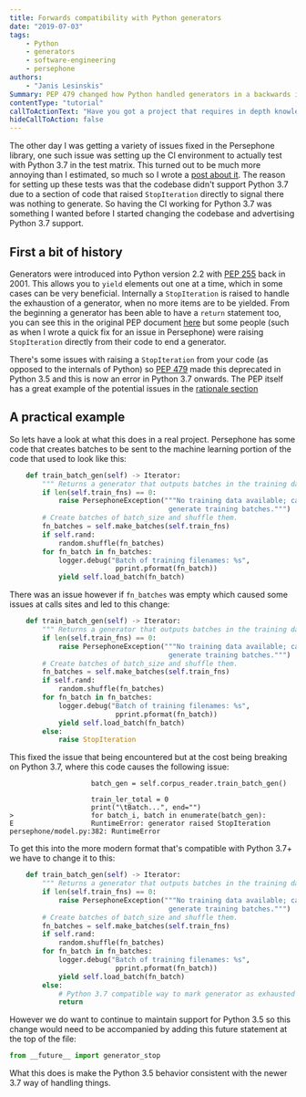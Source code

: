 ```yaml
---
title: Forwards compatibility with Python generators
date: "2019-07-03"
tags:
    - Python
    - generators
    - software-engineering
    - persephone
authors:
    - "Janis Lesinskis"
Summary: PEP 479 changed how Python handled generators in a backwards incompatible manner, here's how to get compatible code working from Python 3.5+
contentType: "tutorial"
callToActionText: "Have you got a project that requires in depth knowledge of Python? We'd love to hear about it so fill in the form below with some details."
hideCallToAction: false
---
```


The other day I was getting a variety of issues fixed in the Persephone library, one such issue was setting up the CI environment to actually test with Python 3.7 in the test matrix.
This turned out to be much more annoying than I estimated, so much so I wrote a [post about it](blog/2019-06-28/A_day_in_the_life_of_a_package_maintainer/).
The reason for setting up these tests was that the codebase didn't support Python 3.7 due to a section of code that raised `StopIteration` directly to signal there was nothing to generate. So having the CI working for Python 3.7 was something I wanted before I started changing the codebase and advertising Python 3.7 support.

## First a bit of history

Generators were introduced into Python version 2.2 with [PEP 255](https://www.python.org/dev/peps/pep-0255/) back in 2001.
This allows you to `yield` elements out one at a time, which in some cases can be very beneficial.
Internally a `StopIteration` is raised to handle the exhaustion of a generator, when no more items are to be yielded.
From the beginning a generator has been able to have a `return` statement too, you can see this in the original PEP document [here](https://www.python.org/dev/peps/pep-0255/#id19) but some people (such as when I wrote a quick fix for an issue in Persephone) were raising `StopIteration` directly from their code to end a generator.

There's some issues with raising a `StopIteration` from your code (as opposed to the internals of Python) so [PEP 479](https://www.python.org/dev/peps/pep-0479/) made this deprecated in Python 3.5 and this is now an error in Python 3.7 onwards.
The PEP itself has a great example of the potential issues in the [rationale section](https://www.python.org/dev/peps/pep-0479/#rationale)

## A practical example

So lets have a look at what this does in a real project.
Persephone has some code that creates batches to be sent to the machine learning portion of the code that used to look like this:

```python
    def train_batch_gen(self) -> Iterator:
        """ Returns a generator that outputs batches in the training data."""
        if len(self.train_fns) == 0:
            raise PersephoneException("""No training data available; cannot
                                       generate training batches.""")
        # Create batches of batch_size and shuffle them.
        fn_batches = self.make_batches(self.train_fns)
        if self.rand:
            random.shuffle(fn_batches)
        for fn_batch in fn_batches:
            logger.debug("Batch of training filenames: %s",
                          pprint.pformat(fn_batch))
            yield self.load_batch(fn_batch)
```

There was an issue however if `fn_batches` was empty which caused some issues at calls sites and led to this change:

```python
    def train_batch_gen(self) -> Iterator:
        """ Returns a generator that outputs batches in the training data."""
        if len(self.train_fns) == 0:
            raise PersephoneException("""No training data available; cannot
                                       generate training batches.""")
        # Create batches of batch_size and shuffle them.
        fn_batches = self.make_batches(self.train_fns)
        if self.rand:
            random.shuffle(fn_batches)
        for fn_batch in fn_batches:
            logger.debug("Batch of training filenames: %s",
                          pprint.pformat(fn_batch))
            yield self.load_batch(fn_batch)
        else:
            raise StopIteration
```

This fixed the issue that being encountered but at the cost being breaking on Python 3.7, where this code causes the following issue:

```
                    batch_gen = self.corpus_reader.train_batch_gen()
    
                    train_ler_total = 0
                    print("\tBatch...", end="")
>                   for batch_i, batch in enumerate(batch_gen):
E                   RuntimeError: generator raised StopIteration
persephone/model.py:382: RuntimeError
```

To get this into the more modern format that's compatible with Python 3.7+ we have to change it to this:

```python
    def train_batch_gen(self) -> Iterator:
        """ Returns a generator that outputs batches in the training data."""
        if len(self.train_fns) == 0:
            raise PersephoneException("""No training data available; cannot
                                       generate training batches.""")
        # Create batches of batch_size and shuffle them.
        fn_batches = self.make_batches(self.train_fns)
        if self.rand:
            random.shuffle(fn_batches)
        for fn_batch in fn_batches:
            logger.debug("Batch of training filenames: %s",
                          pprint.pformat(fn_batch))
            yield self.load_batch(fn_batch)
        else:
            # Python 3.7 compatible way to mark generator as exhausted
            return
```

However we do want to continue to maintain support for Python 3.5 so this change would need to be accompanied by adding this future statement at the top of the file:

```python
from __future__ import generator_stop
```

What this does is make the Python 3.5 behavior consistent with the newer 3.7 way of handling things.
